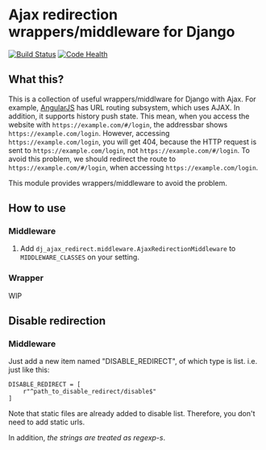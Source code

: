 # Ajax redirection wrappers/middleware for Django

[![Build Status](https://travis-ci.org/hysoftware/django-ajax-redirection.svg)](https://travis-ci.org/hysoftware/django-ajax-redirection)
[![Code Health](https://landscape.io/github/hysoftware/django-ajax-redirection/master/landscape.svg?style=flat)](https://landscape.io/github/hysoftware/django-ajax-redirection/master)

## What this?
This is a collection of useful wrappers/middlware for Django with Ajax.
For example, [AngularJS](https://angularjs.org/) has URL routing subsystem,
which uses AJAX. In addition, it supports history push state. This mean, when
you access the website with ```https://example.com/#/login```, the addressbar
shows ```https://example.com/login```. However, accessing
```https://example.com/login```, you will get 404, because the HTTP request
is sent to ```https://example.com/login```, not ```https://example.com/#/login```.
To avoid this problem, we should redirect the route to
```https://example.com/#/login```, when accessing ```https://example.com/login```.

This module provides wrappers/middleware to avoid the problem.

## How to use
### Middleware
1. Add ```dj_ajax_redirect.middleware.AjaxRedirectionMiddleware```
to ```MIDDLEWARE_CLASSES``` on your setting.

### Wrapper
WIP

## Disable redirection
### Middleware
Just add a new item named "DISABLE_REDIRECT", of which type is list. i.e. just like this:

~~~~
DISABLE_REDIRECT = [
    r"^path_to_disable_redirect/disable$"
]
~~~~

Note that static files are already added to disable list. Therefore, you don't need to add
static urls.

In addition, *the strings are treated as regexp-s*.

